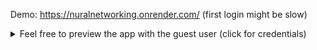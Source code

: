 Demo: https://nuralnetworking.onrender.com/ (first login might be slow)

<details>
  <summary>Feel free to preview the app with the guest user (click for credentials)</summary>
  <p>guest@NeuralNetworking.com</br>12345678</p>
</details>
